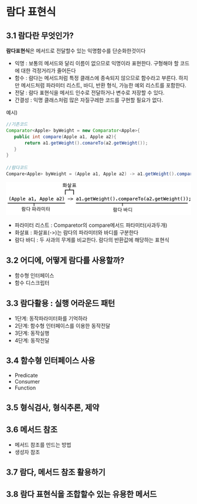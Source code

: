 # 람다 표현식
## 3.1 람다란 무엇인가?
**람다표현식**은 메서드로 전달할수 있는 익명함수를 단순화한것이다
 * 익명 : 보통의 메서드와 달리 이름이 없으므로 익명이라 표현한다. 구형해야 할 코드에 대한 걱정거리가 줄어든다
 * 함수 : 람다는 메서드처럼 특정 클래스에 종속되지 않으므로 함수라고 부른다. 하지만 메서드처럼 파라미터 리스트, 바디, 반환 형식, 가능한 예외 리스트를 포함한다.
 * 전달 : 람다 표현식을 메서드 인수로 전달하거나 변수로 저장할 수 있다.
 * 간결성 : 익명 클래스처럼 많은 자질구레한 코드를 구현할 필요가 없다.

 예시)
 ~~~java
 //기존코드
 Comparator<Apple> byWeight = new Comparator<Apple>{
    public int compare(Apple a1, Apple a2){
        return a1.getWeight().comareTo(a2.getWeight());
    }
 }

 //람다코드
 Compare<Apple> byWeight = (Apple a1, Apple a2) -> a1.getWeight().compareTo(a2.getWeight());
 ~~~
![chapter03](./img/chapter03.png)
 * 파라미터 리스트 : Comparetor의 compare메서드 파타미터(사과두개)
 * 화살표 : 화살표(->)는 람다의 파라미터와 바디를 구분한다
 * 람다 바디 : 두 사과의 무게를 비교한다. 람다의 반환값에 해당하는 표현식

 ## 3.2 어디에, 어떻게 람다를 사용할까?
 * 함수형 인터페이스
 * 함수 디스크립터

 ## 3.3 람다활용 : 실행 어라운드 패턴
 * 1단계: 동작파라미터화를 기억하라
 * 2단계: 함수형 인터페이스를 이용한 동작전달
 * 3단계: 동작실행
 * 4단계: 동작전달

 ## 3.4 함수형 인터페이스 사용
 * Predicate
 * Consumer
 * Function

 ## 3.5 형식검사, 형식추론, 제약

 ## 3.6 메서드 참조
 * 메서드 참조를 만드는 방법
 * 생성자 참조

 ## 3.7 람다, 메서드 참조 활용하기

 ## 3.8 람다 표현식을 조합할수 있는 유용한 메서드 